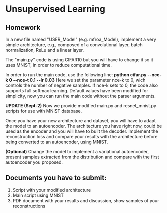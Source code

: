 # Unsupervised Learning 

## Homework

In a new file named "USER_Model" (e.g. mfroa_Model), implement a very simple architecture, e.g., composed of a convolutional layer, batch normalization, ReLu and a linear layer. 

The "main.py" code is using CIFAR10 but you will have to change it so it uses MNIST, in order to reduce computational time. 

In order to run the main code, use the following line:
  **python cifar.py --nce-k 0 --nce-t 0.1 --lr 0.03**
Here we set the parameter nce-k to 0, wich controls the number of negative samples. If nce-k sets to 0, the code also supports full softmax learning.
Default values have been modified for simplicity, now you can run the main code without the parser arguments.

**UPDATE (Sept-2)** Now we provide modified main.py and resnet_mnist.py scripts for use with MNIST database.

Once you have your new architecture and dataset, you will have to adapt the model to an autoencoder. The architecture you have right now, could be used as the encoder and you will have to built the decoder. Implement the reconstruction loss and compare your results with the architecture before being converted to an autoencoder, using MNIST. 

**(Optional)** Change the model to implement a variational autoencoder, present samples extracted from the distribution and compare with the first autoencoder you proposed.

## Documents you have to submit:

1. Script with your modified architecture
2. Main script using MNIST
3. PDF document with your results and discussion, show samples of your reconstructions
